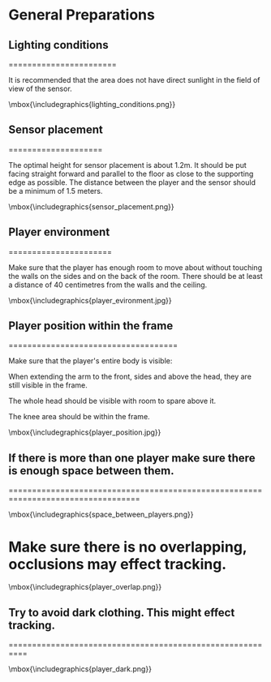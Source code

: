 # General Preparations 

## Lighting conditions
=======================

It is recommended that the area does not have direct sunlight in the field of view of the sensor.

\mbox{\includegraphics{lighting_conditions.png}}

## Sensor placement
====================

The optimal height for sensor placement is about 1.2m. It should be put facing straight forward and parallel to the floor as close to the
supporting edge as possible. The distance between the player and the sensor should be a minimum of 1.5 meters.

\mbox{\includegraphics{sensor_placement.png}}

## Player environment
======================

Make sure that the player has enough room to move about without touching the walls on the sides and on the back of the room. There should be at
least a distance of 40 centimetres from the walls and the ceiling.

\mbox{\includegraphics{player_evironment.jpg}}

## Player position within the frame
====================================

Make sure that the player's entire body is visible:

When extending the arm to the front, sides and above the head, they are still visible in the frame.

The whole head should be visible with room to spare above it.

The knee area should be within the frame.

\mbox{\includegraphics{player_position.jpg}}

## If there is more than one player make sure there is enough space between them.
==================================================================================

\mbox{\includegraphics{space_between_players.png}}

Make sure there is no overlapping, occlusions may effect tracking.
==================================================================

\mbox{\includegraphics{player_overlap.png}}

## Try to avoid dark clothing. This might effect tracking.
==========================================================

\mbox{\includegraphics{player_dark.png}}
